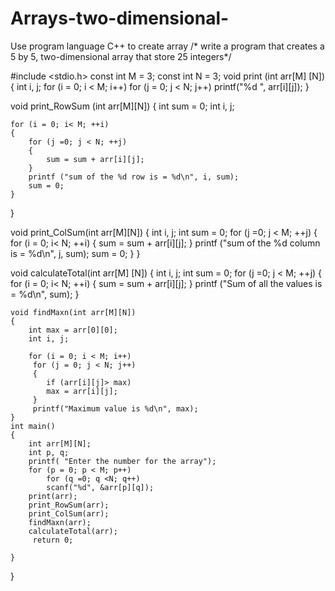 # Arrays-two-dimensional-
Use program language  C++ to create array
/* write a program that creates a 5 by 5, two-dimensional array that store  25 integers*/

#include <stdio.h>
const int M = 3;
const int N = 3;
void print (int arr[M] [N])
{
    int i, j;
    for (i = 0; i < M; i++)
        for (j = 0; j < N; j++)
        printf("%d ", arr[i][j]);
}

void print_RowSum (int arr[M][N])
{
    int sum = 0;
    int i, j;

    for (i = 0; i< M; ++i)
    {
        for (j =0; j < N; ++j)
        {
            sum = sum + arr[i][j];
        }
        printf ("sum of the %d row is = %d\n", i, sum);
        sum = 0;
    }
}

void print_ColSum(int arr[M][N])
{
    int i, j;
    int sum = 0;
    for (j =0; j < M; ++j)
    {
        for (i = 0; i< N; ++i)
        {
           sum = sum + arr[i][j]; 
        }
        printf ("sum of the %d column is = %d\n", j, sum);
        sum = 0;
    }
}

void calculateTotal(int arr[M] [N])
{
    int i, j;
    int sum = 0;
    for (j =0; j < M; ++j)
    {
         for (i = 0; i< N; ++i)
           {
           sum = sum + arr[i][j]; 
        }
         printf ("Sum of all the values is = %d\n", sum);
    }

    void findMaxn(int arr[M][N])
    {
        int max = arr[0][0];
        int i, j;

        for (i = 0; i < M; i++)
         for (j = 0; j < N; j++)
         {
            if (arr[i][j]> max)
            max = arr[i][j];
         }
         printf("Maximum value is %d\n", max);
    }
    int main()
    {
        int arr[M][N];
        int p, q;
        printf( "Enter the number for the array");
        for (p = 0; p < M; p++)
            for (q =0; q <N; q++)
            scanf("%d", &arr[p][q]);
        print(arr);
        print_RowSum(arr);
        print_ColSum(arr);
        findMaxn(arr);
        calculateTotal(arr);
         return 0;

    }
}
   
